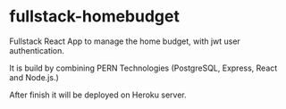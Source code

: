 # fullstack-homebudget
Fullstack React App to manage the home budget, with jwt user authentication. 
<p> It is build by combining PERN Technologies (PostgreSQL, Express, React and Node.js.) </p>
<p> After finish it will be deployed on Heroku server. </p>
